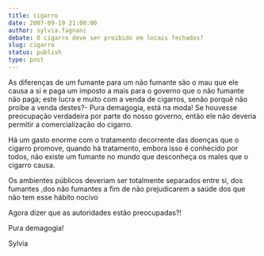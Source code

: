 ```yaml
---
title: cigarro
date: 2007-09-19 21:00:00
author: sylvia.fagnani
debate: O cigarro deve ser proibido em locais fechados?
slug: cigarro
status: publish 
type: post
---
```


As diferenças de um fumante para um não fumante são o mau que ele causa a si e paga um imposto a mais para o governo que o não fumante não paga; este lucra e muito com a venda de cigarros, senão porquê não proíbe a venda destes?- Pura demagogia, está na moda! Se houvesse preocupação verdadeira por parte do nosso governo, então ele não deveria permitir a comercialização do cigarro.  

Há um gasto enorme com o tratamento decorrente das doenças que o cigarro promove, quando há tratamento, embora isso é conhecido por todos, não existe um fumante no mundo que desconheça os males que o cigarro causa.  

Os ambientes públicos deveriam ser totalmente separados entre si, dos fumantes ,dos não fumantes a fim de não prejudicarem a saúde dos que não tem esse hábito nocivo  

Agora dizer que as autoridades estão preocupadas?!  

Pura demagogia!  

Sylvia
